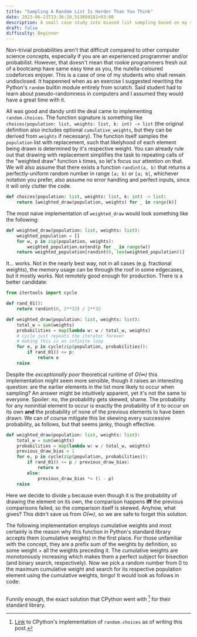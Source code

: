 ```yaml
---
title: "Sampling A Random List Is Harder Than You Think"
date: 2023-06-13T13:36:20,513889181+03:00
description: A small case study into biased list sampling based on my student's experience. 
draft: false
difficulty: Beginner
---
```


Non-trivial probabilities aren't that difficult compared to other computer science concepts, especially if you are an experienced programmer and/or probabilist. However, that doesn't mean that rookie programmers fresh out of a bootcamp have same easy time as you, the nutella-coloured codeforces enjoyer. This is a case of one of my students who shall remain undisclosed. It happenned when as an exercise I suggested rewriting the Python's `random` builtin module entirely from scratch. Said student had to learn about pseudo-randomness in computers and I assumed they would have a great time with it.

All was good and dandy until the deal came to implementing `random.choices`. The function signature is something like `choices(population: list, weights: list, k: int) -> list` (the original definition also includes optional `cumulative_weights`, but they can be derived from `weights` if necessary). The function itself samples the `population` list with replacement, such that likelyhood of each element being drawn is determined by it's respective weight. You can already rule out that drawing with replacement simplifies the task to repeating calls of the "weighted draw" function `k` times, so let's focus our attention on that. We will also assume that there exists a function `randint(a, b)` that returns a perfectly-uniform random number in range `[a; b)` or `[a; b[`, whichever notation you prefer, also assume no error handling and perfect inputs, since it will only clutter the code.

```py
def choices(population: list, weights: list, k: int) -> list:
    return [weighted_draw(population, weights) for _ in range(k)]
```

The most naive implementation of `weighted_draw` would look something like the following:

```py
def weighted_draw(population: list, weights: list):
    weighted_population = []
    for w, p in zip(population, weights):
        weighted_population.extend(p for _ in range(w))
    return weighted_population[randint(0, len(weighted_population))]
```

It... works. Not in the nearly best way, not in all cases (e.g. fractional weights), the memory usage can be through the roof in some edgecases, but it mostly works. Not remotely good enough for production. There is a better candidate:

```py
from itertools import cycle

def rand_01():
    return randint(0, 2**32) / 2**32

def weighted_draw(population: list, weights: list):
    total_w = sum(weights)
    probabilities = map(lambda w: w / total_w, weights)
    # cycle just repeats the iterator forever
    # making this is an infinite loop
    for e, p in cycle(zip(population, probabilities)):
        if rand_01() <= p:
            return e
    raise 
```

Despite the *exceptionally poor* theoretical runtime of *O(∞)* this implementation might seem more sensible, though it raises an interesting question: are the earlier elements in the list more likely to occur when sampling? An answer might be intuitively apparent, yet it's not the same to everyone. Spoiler: no, the probability gets skewed, shame. The probability for any noninitial element to occur is exactly the probability of it to occur on its own **and** the probability of none of the previous elements to have been drawn. We can of course mitigate this be skewing every successive probability, as follows, but that seems janky, though effective.

```py 
def weighted_draw(population: list, weights: list):
    total_w = sum(weights)
    probabilities = map(lambda w: w / total_w, weights)
    previous_draw_bias = 1
    for e, p in cycle(zip(population, probabilities)):
        if rand_01() <= p / previous_draw_bias:
            return e
        else:
            previous_draw_bias *= (1 - p)
    raise 
```

Here we decide to divide `p` because even though it is the probability of drawing the element on its own, the comparison happens **iff** the previous comparisons failed, so the comparison itself is skewed. Anyhow, what gives? This didn't save us from *O(∞)*, so we are safe to forget this solution.

The following implementation employs cumulative weights and most certainly is the reason why this function in Python's standard library accepts them (cumulative weights) in the first place. For those unfamiliar with the concept, they are a prefix sum of the weights by definition, so some weight + all the weights preceding it. The cumulative weights are monotonously increasing which makes them a perfect subject for bisection (and binary search, respectively). Now we pick a random number from 0 to the maximum cumulative weight and search for its respective population element using the cumulative weights, bingo! It would look as follows in code:

```py
```

Funnily enough, the exact solution that CPython went with [^cpython-impl] for their standard library.

[^cpython-impl]: [Link](https://github.com/python/cpython/blob/46957091433bfa097d7ea19b177bf42a52412f2d/Lib/random.py#L454-L489) to CPython's implementation of `random.choices` as of writing this post.